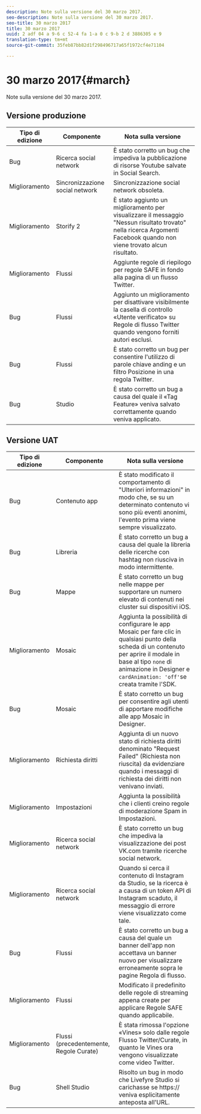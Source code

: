 ```yaml
---
description: Note sulla versione del 30 marzo 2017.
seo-description: Note sulla versione del 30 marzo 2017.
seo-title: 30 marzo 2017
title: 30 marzo 2017
uuid: 2 adf 04 a 9-6 c 52-4 fa 1-a 0 c 9-b 2 d 3886305 e 9
translation-type: tm+mt
source-git-commit: 35feb87bb82d1f298496717a65f1972cf4e71104

---
```



# 30 marzo 2017{#march}

Note sulla versione del 30 marzo 2017.

## Versione produzione

| Tipo di edizione | Componente | Nota sulla versione |
|---|---|---|
| Bug | Ricerca social network | È stato corretto un bug che impediva la pubblicazione di risorse Youtube salvate in Social Search. |
| Miglioramento | Sincronizzazione social network | Sincronizzazione social network obsoleta. |
| Miglioramento | Storify 2 | È stato aggiunto un miglioramento per visualizzare il messaggio &quot;Nessun risultato trovato&quot; nella ricerca Argomenti Facebook quando non viene trovato alcun risultato. |
| Miglioramento | Flussi | Aggiunte regole di riepilogo per regole SAFE in fondo alla pagina di un flusso Twitter. |
| Bug | Flussi | Aggiunto un miglioramento per disattivare visibilmente la casella di controllo «Utente verificato» su Regole di flusso Twitter quando vengono forniti autori esclusi. |
| Bug | Flussi | È stato corretto un bug per consentire l&#39;utilizzo di parole chiave anding e un filtro Posizione in una regola Twitter. |
| Bug | Studio | È stato corretto un bug a causa del quale il «Tag Feature» veniva salvato correttamente quando veniva applicato. |

## Versione UAT

| Tipo di edizione | Componente | Nota sulla versione |
|---|---|---|
| Bug | Contenuto app | È stato modificato il comportamento di &quot;Ulteriori informazioni&quot; in modo che, se su un determinato contenuto vi sono più eventi anonimi, l&#39;evento prima viene sempre visualizzato. |
| Bug | Libreria | È stato corretto un bug a causa del quale la libreria delle ricerche con hashtag non riusciva in modo intermittente. |
| Bug | Mappe | È stato corretto un bug nelle mappe per supportare un numero elevato di contenuti nei cluster sui dispositivi iOS. |
| Miglioramento | Mosaic | Aggiunta la possibilità di configurare le app Mosaic per fare clic in qualsiasi punto della scheda di un contenuto per aprire il modale in base al tipo `none` di animazione in Designer e `cardAnimation: 'off'`se creata tramite l&#39;SDK. |
| Bug | Mosaic | È stato corretto un bug per consentire agli utenti di apportare modifiche alle app Mosaic in Designer. |
| Miglioramento | Richiesta diritti | Aggiunta di un nuovo stato di richiesta diritti denominato &quot;Request Failed&quot; (Richiesta non riuscita) da evidenziare quando i messaggi di richiesta dei diritti non venivano inviati. |
| Miglioramento | Impostazioni | Aggiunta la possibilità che i clienti creino regole di moderazione Spam in Impostazioni. |
| Miglioramento | Ricerca social network | È stato corretto un bug che impediva la visualizzazione dei post VK.com tramite ricerche social network. |
| Miglioramento | Ricerca social network | Quando si cerca il contenuto di Instagram da Studio, se la ricerca è a causa di un token API di Instagram scaduto, il messaggio di errore viene visualizzato come tale. |
| Bug | Flussi | È stato corretto un bug a causa del quale un banner dell&#39;app non accettava un banner nuovo per visualizzare erroneamente sopra le pagine Regola di flusso. |
| Miglioramento | Flussi | Modificato il predefinito delle regole di streaming appena create per applicare Regole SAFE quando applicabile. |
| Miglioramento | Flussi (precedentemente, Regole Curate) | È stata rimossa l&#39;opzione «Vines» solo dalle regole Flusso Twitter/Curate, in quanto le Vines ora vengono visualizzate come video Twitter. |
| Bug | Shell Studio | Risolto un bug in modo che Livefyre Studio si carichasse se https:// veniva esplicitamente anteposta all&#39;URL. |

